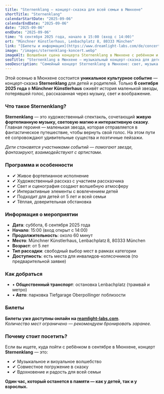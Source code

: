 ```yaml
---
title: "Sternenklang – концерт-сказка для всей семьи в Мюнхене"
shortTitle: "Sternenklang"
calendarStartDate: "2025-09-06"
calendarEndDate: "2025-09-06"
date: "2025-09-06"
endDate: "2025-09-06"
time: "6 сентября 2025 года, начало в 15:00 (вход с 14:00)"
ort: "Münchner Künstlerhaus, Lenbachplatz 8, 80333 München"
link: "[Билеты и информация](https://www.dreamlight-labs.com/de/concert/684815acbc4984a9e331b40e)"
image: "/images/sternenklang-koncert.webp"
imageAlt: Волшебная сцена концерта Sternenklang в Мюнхене с ребёнком и фортепиано
seoTitle: "Sternenklang в Мюнхене — музыкальный концерт-сказка для детей и родителей"
seoDescription: "Семейный концерт Sternenklang в Мюнхене: свет, музыка и сказка на сцене Künstlerhaus 6 сентября 2025 года. Только один показ."
---
```


Этой осенью в Мюнхене состоится **уникальное культурное событие** — концерт-сказка **Sternenklang** для детей и родителей. Только **6 сентября 2025 года** в **Münchner Künstlerhaus** оживёт история маленькой звезды, потерявшей голос, рассказанная через музыку, свет и воображение.

### Что такое Sternenklang?

**Sternenklang** — это художественный спектакль, сочетающий **живую фортепианную музыку, световую магию и интерактивную сказку**. Главная героиня — маленькая звезда, которая отправляется в фантастическое путешествие, чтобы вернуть свой голос. На этом пути её сопровождают удивительные существа и поэтичные пейзажи.

_Дети становятся участниками событий — помогают звезде, фантазируют, взаимодействуют с артистами._

### Программа и особенности

- ✔ Живое фортепианное исполнение  
- ✔ Художественный рассказ с участием рассказчика  
- ✔ Свет и сценография создают волшебную атмосферу  
- ✔ Интерактивные элементы с вовлечением детей  
- ✔ Подходит для детей от 5 лет и всей семьи  
- ✔ Тёплая, доверительная обстановка  

### Информация о мероприятии

- **Дата**: суббота, 6 сентября 2025 года  
- **Начало**: 15:00 (вход открыт с 14:00)  
- **Продолжительность**: около 60 минут  
- **Место**: Münchner Künstlerhaus, Lenbachplatz 8, 80333 München  
- **Возраст**: от 5 лет  
- **Тип рассадки**: свободный выбор мест в рамках категории  
- **Доступность**: есть места для инвалидов-колясочников (по предварительной заявке)  

### Как добраться

- • **Общественный транспорт**: остановка Lenbachplatz (трамвай и метро)  
- • **Авто**: парковка Tiefgarage Oberpollinger поблизости  

### Билеты

**Билеты уже доступны онлайн на [reamlight-labs.com](https://www.dreamlight-labs.com/de/concert/684815acbc4984a9e331b40e)**.  
_Количество мест ограничено — рекомендуем бронировать заранее._

### Почему стоит посетить?

Если вы ищете, куда пойти с ребёнком в сентябре в Мюнхене, концерт **Sternenklang** — это:  
- ✔ Музыкальное и визуальное волшебство  
- ✔ Совместное погружение в сказку  
- ✔ Вдохновение и радость для всей семьи

**Один час, который останется в памяти — как у детей, так и у взрослых.**
